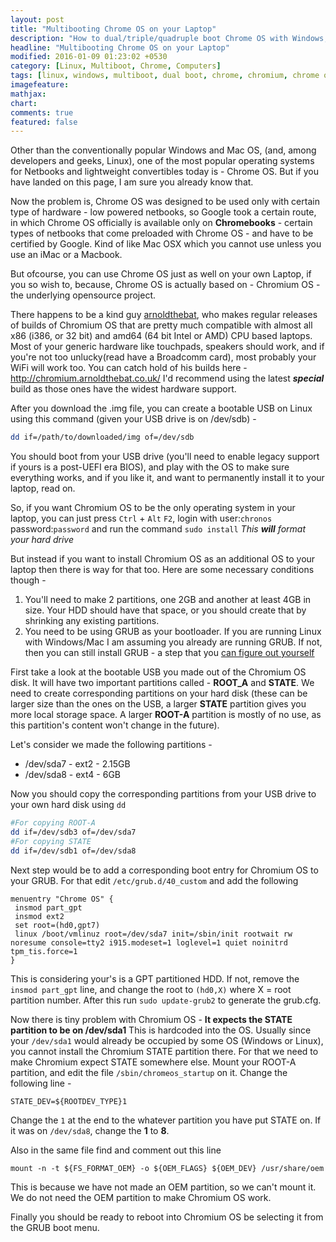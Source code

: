 ```yaml
---
layout: post
title: "Multibooting Chrome OS on your Laptop"
description: "How to dual/triple/quadruple boot Chrome OS with Windows, Linux and/or Mac"
headline: "Multibooting Chrome OS on your Laptop"
modified: 2016-01-09 01:23:02 +0530
category: [Linux, Multiboot, Chrome, Computers]
tags: [linux, windows, multiboot, dual boot, chrome, chromium, chrome os]
imagefeature:
mathjax:
chart:
comments: true
featured: false
---
```

Other than the conventionally popular Windows and Mac OS, (and, among developers and geeks, Linux), one of the most popular operating systems for Netbooks and lightweight convertibles today is - Chrome OS. But if you have landed on this page, I am sure you already know that.

Now the problem is, Chrome OS was designed to be used only with certain type of hardware - low powered netbooks, so Google took a certain route, in which Chrome OS officially is available only on **Chromebooks** - certain types of netbooks that come preloaded with Chrome OS - and have to be certified by Google. Kind of like Mac OSX which you cannot use unless you use an iMac or a Macbook.

But ofcourse, you can use Chrome OS just as well on your own Laptop, if you so wish to, because, Chrome OS is actually based on - Chromium OS - the underlying opensource project.

There happens to be a kind guy [arnoldthebat](http://twitter.com/arnoldthebat), who makes regular releases of builds of Chromium OS that are pretty much compatible with almost all x86 (i386, or 32 bit) and amd64 (64 bit Intel or AMD) CPU based laptops. Most of your generic hardware like touchpads, speakers should work, and if you're not too unlucky(read have a Broadcomm card), most probably your WiFi  will work too. You can catch hold of his builds here - http://chromium.arnoldthebat.co.uk/
I'd recommend using the latest ***special*** build as those ones have the widest hardware support.

After you download the .img file, you can create a bootable USB on Linux using this command (given your USB drive is on /dev/sdb) -    
```bash
dd if=/path/to/downloaded/img of=/dev/sdb
```
You should boot from your USB drive (you'll need to enable legacy support if yours is a post-UEFI era BIOS), and play with the OS to make sure everything works, and if you like it, and want to permanently install it to your laptop, read on.

So, if you want Chromium OS to be the only operating system in your laptop, you can just press `Ctrl` + `Alt` `F2`, login with user:`chronos` password:`password` and run the command `sudo install`
_This **will** format your hard drive_

But instead if you want to install Chromium OS as an additional OS to your laptop then there is way for that too. Here are some necessary conditions though -

1. You'll need to make 2 partitions, one 2GB and another at least 4GB in size. Your HDD should have that space, or you should create that by shrinking any existing partitions.
2. You need to be using GRUB as your bootloader. If you are running Linux with Windows/Mac I am assuming you already are running GRUB. If not, then you can still install GRUB - a step that you [can figure out yourself](http://google.com/search?q=install+grub+bootloader)

First take a look at the bootable USB you made out of the Chromium OS disk. It will have two important partitions called - **ROOT_A** and **STATE**.
We need to create corresponding partitions on your hard disk (these can be larger size than the ones on the USB, a larger **STATE** partition gives you more local storage space. A larger **ROOT-A** partition is mostly of no use, as this partition's content won't change in the future).

Let's consider we made the following partitions -    

* /dev/sda7  - ext2 - 2.15GB
* /dev/sda8 - ext4 - 6GB

Now you should copy the corresponding partitions from your USB drive to your own hard disk using `dd`    

```bash
#For copying ROOT-A
dd if=/dev/sdb3 of=/dev/sda7
#For copying STATE
dd if=/dev/sdb1 of=/dev/sda8
```

Next step would be to add a corresponding boot entry for Chromium OS to your GRUB. For that edit `/etc/grub.d/40_custom` and add the following   

```
menuentry "Chrome OS" {
 insmod part_gpt
 insmod ext2
 set root=(hd0,gpt7)
 linux /boot/vmlinuz root=/dev/sda7 init=/sbin/init rootwait rw noresume console=tty2 i915.modeset=1 loglevel=1 quiet noinitrd tpm_tis.force=1
}
```
This is considering your's is a GPT partitioned HDD. If not, remove the `insmod part_gpt` line, and change the root to `(hd0,X)` where X = root partition number.
After this run `sudo update-grub2` to generate the grub.cfg.

Now there is tiny problem with Chromium OS - **It expects the STATE partition to be on /dev/sda1** This is hardcoded into the OS. Usually since your `/dev/sda1` would already be occupied by some OS (Windows or Linux), you cannot install the Chromium STATE partition there. For that we need to make Chromium expect STATE somewhere else.
Mount your ROOT-A partition, and edit the file `/sbin/chromeos_startup` on it.
Change the following line -    

```
STATE_DEV=${ROOTDEV_TYPE}1
```
Change the `1` at the end to the whatever partition you have put STATE on. If it was on `/dev/sda8`, change the **1** to **8**.

Also in the same file find and comment out this line   

```
mount -n -t ${FS_FORMAT_OEM} -o ${OEM_FLAGS} ${OEM_DEV} /usr/share/oem
```
This is because we have not made an OEM partition, so we can't mount it. We do not need the OEM partition to make Chromium OS work.

Finally you should be ready to reboot into Chromium OS be selecting it from the GRUB boot menu.
